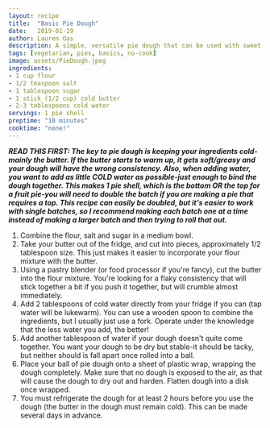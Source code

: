 ```yaml
---
layout: recipe
title:  "Basic Pie Dough"
date:   2019-01-19
author: Lauren Oas
description: A simple, versatile pie dough that can be used with sweet or savory fillings.
tags: [vegetarian, pies, basics, no-cook]
image: assets/PieDough.jpeg
ingredients:
- 1 cup flour
- 1/2 teaspoon salt
- 1 tablespoon sugar
- 1 stick (1/2 cup) cold butter
- 2-3 tablespoons cold water
servings: 1 pie shell
preptime: "10 minutes"
cooktime: "none!"
---
```

<b><em>READ THIS FIRST: The key to pie dough is keeping your ingredients cold-mainly the butter. If the butter starts to warm up, it gets soft/greasy and your dough will have the wrong consistency. Also, when adding water, you want to add as little COLD water as possible-just enough to bind the dough together. This makes 1 pie shell, which is the bottom OR the top for a fruit pie-you will need to double the batch if you are making a pie that requires a top. This recipe can easily be doubled, but it's easier to work with single batches, so I recommend making each batch one at a time instead of making a larger batch and then trying to roll that out. </em></b>

1. Combine the flour, salt and sugar in a medium bowl.
2. Take your butter out of the fridge, and cut into pieces, approximately 1/2 tablespoon size. This just makes it easier to incorporate your flour mixture with the butter.
3. Using a pastry blender (or food processor if you're fancy), cut the butter into the flour mixture. You're looking for a flaky consistency that will stick together a bit if you push it together, but will crumble almost immediately.
4. Add 2 tablespoons of cold water directly from your fridge if you can (tap water will be lukewarm). You can use a wooden spoon to combine the ingredients, but I usually just use a fork. Operate under the knowledge that the less water you add, the better!
5. Add another tablespoon of water if your dough doesn't quite come together. You want your dough to be dry but stable-it should be tacky, but neither should is fall apart once rolled into a ball.
6. Place your ball of pie dough onto a sheet of plastic wrap, wrapping the dough completely. Make sure that no dough is exposed to the air, as that will cause the dough to dry out and harden. Flatten dough into a disk once wrapped.
7. You must refrigerate the dough for at least 2 hours before you use the dough (the butter in the dough must remain cold). This can be made several days in advance.